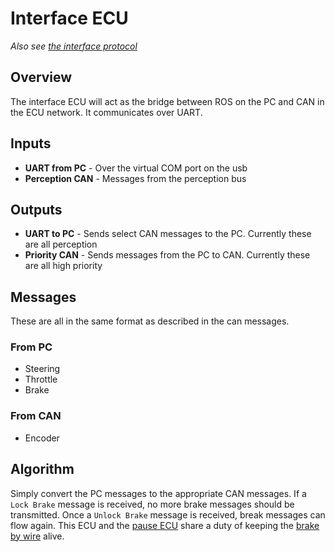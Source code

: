 # Interface ECU

_Also see [the interface protocol](./Interface-ECU-Protocol.md)_

## Overview 
The interface ECU will act as the bridge between ROS on the PC and CAN
in the ECU network. It communicates over UART.

## Inputs
- **UART from PC** - Over the virtual COM port on the usb
- **Perception CAN** - Messages from the perception bus

## Outputs
- **UART to PC** - Sends select CAN messages to the PC. Currently these are all perception
- **Priority CAN** - Sends messages from the PC to CAN. Currently these are all high priority

## Messages 

These are all in the same format as described in the can messages.

### From PC
- Steering
- Throttle
- Brake

### From CAN
- Encoder

## Algorithm

Simply convert the PC messages to the appropriate CAN messages.
If a `Lock Brake` message is received, no more brake messages should be transmitted.
Once a `Unlock Brake` message is received, break messages can flow again. This ECU and the 
[pause ECU](Wifi-Pause.md) share a duty of keeping the [brake by wire](1A0014B-Linear-Actuator.md) alive.